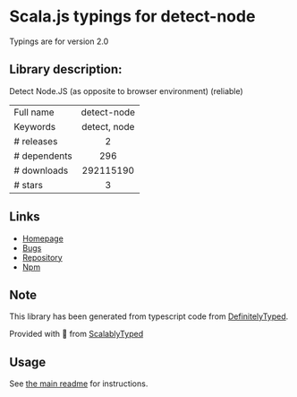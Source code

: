 
# Scala.js typings for detect-node

Typings are for version 2.0

## Library description:
Detect Node.JS (as opposite to browser environment) (reliable)

|                    |                 |
| ------------------ | :-------------: |
| Full name          | detect-node |
| Keywords           | detect, node |
| # releases         | 2 |
| # dependents       | 296 |
| # downloads        | 292115190 |
| # stars            | 3 |

## Links
- [Homepage](https://github.com/iliakan/detect-node)
- [Bugs](https://github.com/iliakan/detect-node/issues)
- [Repository](https://github.com/iliakan/detect-node)
- [Npm](https://www.npmjs.com/package/detect-node)
    


## Note
This library has been generated from typescript code from [DefinitelyTyped](https://definitelytyped.org).

Provided with :purple_heart: from [ScalablyTyped](https://github.com/oyvindberg/ScalablyTyped)

## Usage
See [the main readme](../../readme.md) for instructions.


